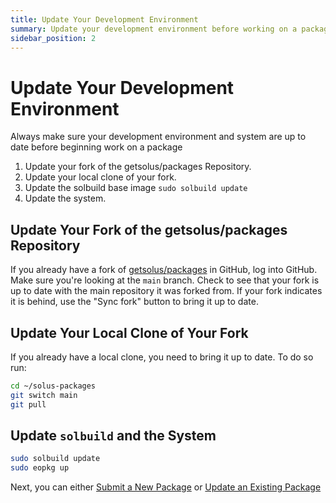 ```yaml
---
title: Update Your Development Environment
summary: Update your development environment before working on a package
sidebar_position: 2
---
```


# Update Your Development Environment

Always make sure your development environment and system are up to date before beginning work on a package

1. Update your fork of the getsolus/packages Repository.
2. Update your local clone of your fork.
3. Update the solbuild base image `sudo solbuild update`
4. Update the system.

## Update Your Fork of the getsolus/packages Repository

If you already have a fork of [getsolus/packages](https://github.com/getsolus/packages) in GitHub, log into GitHub. Make sure you're looking at the `main` branch. Check to see that your fork is up to date with the main repository it was forked from. If your fork indicates it is behind, use the "Sync fork" button to bring it up to date.

## Update Your Local Clone of Your Fork

If you already have a local clone, you need to bring it up to date. To do so run:

```bash
cd ~/solus-packages
git switch main
git pull
```

## Update `solbuild` and the System

```bash
sudo solbuild update
sudo eopkg up
```

Next, you can either [Submit a New Package](creating-a-new-package.md) or [Update an Existing Package](updating-an-existing-package.md)
